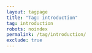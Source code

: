 ```yaml
---
layout: tagpage
title: "Tag: introduction"
tag: introduction
robots: noindex
permalink: /tag/introduction/
exclude: true
---
```


